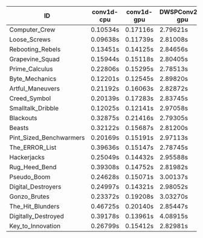|ID|conv1d-cpu|conv1d-gpu|DWSPConv2D-gpu|gemm-gpu|avg|
|-|-|-|-|-|-|
|Computer_Crew|0.10534s|0.17116s|2.79621s|1.67176s|1.18612s|
|Loose_Screws|0.09638s|0.11739s|2.81008s|1.75199s|1.19396s|
|Rebooting_Rebels|0.13451s|0.14125s|2.84656s|1.66858s|1.19773s|
|Grapevine_Squad|0.15944s|0.15118s|2.80405s|1.69866s|1.20333s|
|Prime_Calculus|0.22806s|0.15295s|2.78513s|1.66477s|1.20773s|
|Byte_Mechanics|0.12201s|0.12545s|2.89820s|1.74617s|1.22296s|
|Artful_Maneuvers|0.21192s|0.16063s|2.82872s|1.69326s|1.22363s|
|Creed_Symbol|0.20139s|0.17283s|2.83745s|1.73923s|1.23773s|
|Smalltalk_Dribble|0.12025s|0.12141s|2.97058s|1.75501s|1.24181s|
|Blackouts|0.32875s|0.21416s|2.79305s|1.66828s|1.25106s|
|Beasts|0.32122s|0.15687s|2.81200s|1.87186s|1.29048s|
|Pint_Sized_Benchwarmers|0.20169s|0.15191s|2.97113s|1.88186s|1.30165s|
|The_ERROR_List|0.39636s|0.15147s|2.78745s|1.87259s|1.30197s|
|Hackerjacks|0.25049s|0.14432s|2.95588s|1.86730s|1.30450s|
|Rug_Heed_Bend|0.39308s|0.14752s|2.81982s|1.87653s|1.30924s|
|Pseudo_Boom|0.24628s|0.15071s|3.00137s|1.89379s|1.32304s|
|Digital_Destroyers|0.24997s|0.14321s|2.98052s|1.93943s|1.32828s|
|Gonzo_Brutes|0.23372s|0.19208s|3.03270s|1.89907s|1.33939s|
|The_Hit_Blunders|0.46725s|0.20140s|2.85447s|1.88501s|1.35203s|
|Digitally_Destroyed|0.39178s|0.13961s|4.08915s|2.43756s|1.76453s|
|Key_to_Innovation|0.26799s|0.15412s|2.82981s|infs|infs|
